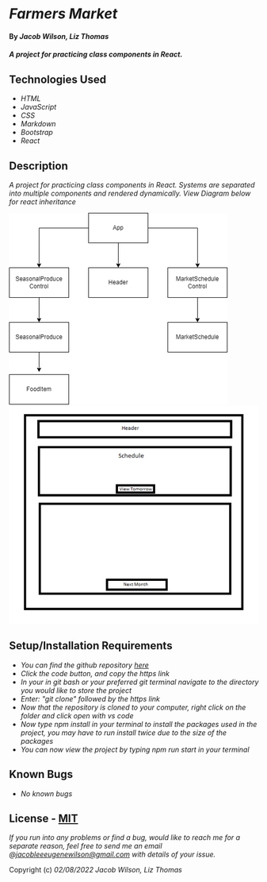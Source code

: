 # _Farmers Market_

#### By _**Jacob Wilson, Liz Thomas**_

#### _A project for practicing class components in React._

## Technologies Used

* _HTML_
* _JavaScript_
* _CSS_
* _Markdown_
* _Bootstrap_
* _React_

## Description

_A project for practicing class components in React. Systems are separated into multiple components and rendered dynamically. View Diagram below for react inheritance_

<img src="./src/img/Farmers-Market-react.png" alt="React Layout"/>
<img src="./src/img/Farmers-Market-layout.png" alt="Webpage Layout"/>

## Setup/Installation Requirements

* _You can find the github repository [here](https://github.com/JLEWilson/Farmers-Market.git)_
* _Click the code button, and copy the https link_
* _In your in git bash or your preferred git terminal navigate to the directory you would like to store the project_
* _Enter: "git clone" followed by the https link_
* _Now that the repository is cloned to your computer, right click on the folder and click open with vs code_
* _Now type npm install in your terminal to install the packages used in the project, you may have to run install twice due to the size of the packages_
* _You can now view the project by typing npm run start in your terminal_

## Known Bugs

* _No known bugs_

## License - [MIT](https://opensource.org/licenses/MIT)

_If you run into any problems or find a bug, would like to reach me for a separate reason, feel free to send me an email @jacobleeeugenewilson@gmail.com with details of your issue._

Copyright (c) _02/08/2022_ _Jacob Wilson, Liz Thomas_